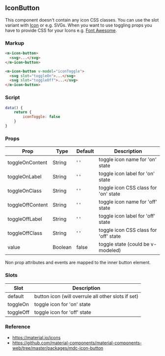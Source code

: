 ## IconButton

This component doesn't contain any icon CSS classes. You can use the slot variant with [Icon](../icon/README.md) or
e.g. SVGs. When you want to use toggling props you have to provide CSS for your Icons e.g. [Font Awesome](https://fontawesome.com/).

### Markup

```html
<m-icon-button>
  <svg>...</svg>
</m-icon-button>

<m-icon-button v-model="iconToggle">
  <svg slot="toggleOn">...</svg>
  <svg slot="toggleOff">...</svg>
</m-icon-button>
```

### Script

```javascript
data() {
    return {
        iconToggle: false
    }
}
```

### Props

| Prop | Type | Default | Description |
|------|------|---------|-------------|
| toggleOnContent | String | ' ' | toggle icon name for 'on' state |
| toggleOnLabel | String | ' ' | toggle icon label for 'on' state |
| toggleOnClass | String | ' ' | toggle icon CSS class for 'on' state |
| toggleOffContent | String | ' ' | toggle icon name for 'off' state |
| toggleOffLabel | String | ' ' | toggle icon label for 'off' state |
| toggleOffClass | String | ' ' | toggle icon CSS class for 'off' state |
| value | Boolean | false | toggle state (could be v-modeled) |

Non prop attributes and events are mapped to the inner button element.

### Slots

| Slot | Description |
|------|-------------|
| default | button icon (will overrule all other slots if set) |
| toggleOn | toggle icon for 'on' state |
| toggleOff | toggle icon for 'off' state |

### Reference

- https://material.io/icons
- https://github.com/material-components/material-components-web/tree/master/packages/mdc-icon-button